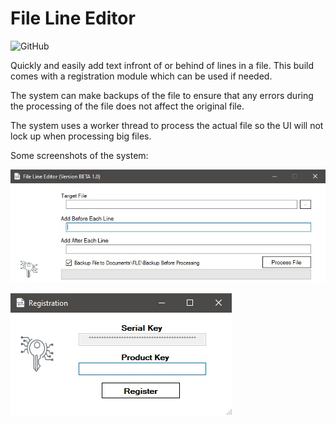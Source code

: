 # File Line Editor

![GitHub](https://img.shields.io/github/license/c0der4t/FileLineEditor?style=for-the-badge)

Quickly and easily add text infront of or behind of lines in a file.
This build comes with a registration module which can be used if needed.

The system can make backups of the file to ensure that any errors during the processing of the file does not affect the original file.

The system uses a worker thread to process the actual file so the UI will not lock up when processing big files.

Some screenshots of the system:

![Screenshot 1](https://github.com/c0der4t/FileLineEditor/blob/main/img/screenshot1.jpg)

![Screenshot 2](https://github.com/c0der4t/FileLineEditor/blob/main/img/screenshot2.jpg)
